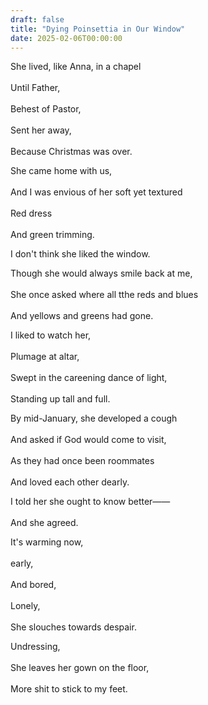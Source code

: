 ```yaml
---
draft: false
title: "Dying Poinsettia in Our Window"
date: 2025-02-06T00:00:00
---
```

She lived, like Anna, in a chapel <br>  
Until Father, <br>  
Behest of Pastor, <br>  
Sent her away, <br>  
Because Christmas was over.

She came home with us, <br>  
And I was envious of her soft yet textured <br>  
Red dress <br>  
And green trimming. 

I don't think she liked the window. <br>  

Though she would always smile back at me, <br>  
She once asked where all tthe reds and blues <br>  
And yellows and greens had gone. 

I liked to watch her, <br>  
Plumage at altar, <br>  
Swept in the careening dance of light, <br>  
Standing up tall and full.

By mid-January, she developed a cough <br>  
And asked if God would come to visit, <br>  
As they had once been roommates <br>  
And loved each other dearly. 

I told her she ought to know better—— <br>  
And she agreed. 

It's warming now, <br>  
early, <br>  
And bored, <br>  
Lonely, <br>  
She slouches towards despair. 

Undressing, <br>  
She leaves her gown on the floor, <br>  
More shit to stick to my feet. 